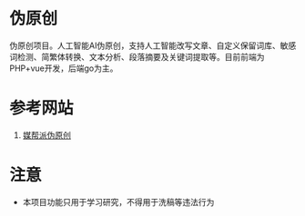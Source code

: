 # 伪原创
伪原创项目。人工智能AI伪原创，支持人工智能改写文章、自定义保留词库、敏感词检测、简繁体转换、文本分析、段落摘要及关键词提取等。目前前端为PHP+vue开发，后端go为主。

# 参考网站

1. [媒帮派伪原创](http://ai.meibp.com)

# 注意

* 本项目功能只用于学习研究，不得用于洗稿等违法行为
